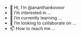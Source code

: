 - 👋 Hi, I’m @ananthankovoor
- 👀 I’m interested in ...
- 🌱 I’m currently learning ...
- 💞️ I’m looking to collaborate on ...
- 📫 How to reach me ...

<!---
ananthankovoor/ananthankovoor is a ✨ special ✨ repository because its `README.md` (this file) appears on your GitHub profile.
You can click the Preview link to take a look at your changes.
--->
